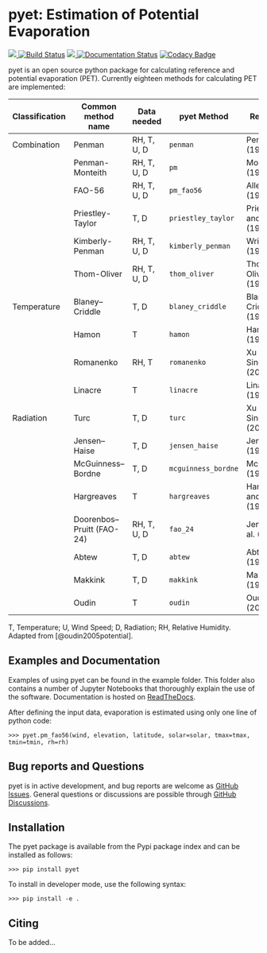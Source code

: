 # pyet: Estimation of Potential Evaporation

<a href="http://www.gnu.org/licenses/gpl-3.0.txt"><img src=https://img.shields.io/github/license/phydrus/pyet> </a>
[![Build Status](https://travis-ci.org/phydrus/PyEt.svg?branch=master)](https://travis-ci.org/github/phydrus/PyEt)
<a href="https://pypi.python.org/pypi/pyet"> <img src=https://img.shields.io/pypi/v/pyet.svg> </a>
[![Documentation Status](https://readthedocs.org/projects/pyet/badge/?version=latest)](https://pyet.readthedocs.io/en/latest/?badge=latest)
[![Codacy Badge](https://api.codacy.com/project/badge/Grade/7ed73a2e80784ccf90317c1af8c0cc17)](https://app.codacy.com/gh/phydrus/pyet?utm_source=github.com&utm_medium=referral&utm_content=phydrus/pyet&utm_campaign=Badge_Grade_Dashboard)


pyet is an open source python package for calculating reference and potential 
evaporation (PET). Currently eighteen methods for calculating PET are 
implemented:

| Classification | Common method name        | Data needed | pyet Method        | Reference                   |
|----------------|---------------------------|-------------|--------------------|-----------------------------|
| Combination    | Penman                    | RH, T, U, D |`penman`            |Penman (1948)                |
|                | Penman-Monteith           | RH, T, U, D |`pm`                |Monteith (1965)              |
|                | FAO-56                    | RH, T, U, D |`pm_fao56`          |Allen et al. (1998)          |
|                | Priestley-Taylor          | T, D        |`priestley_taylor`  |Priestley and Taylor (1972)  |
|                | Kimberly-Penman           | RH, T, U, D |`kimberly_penman`   |Wright (1982)                |
|                | Thom-Oliver               | RH, T, U, D |`thom_oliver`       |Thom and Oliver (1977)       |
| Temperature    | Blaney–Criddle            | T, D        |`blaney_criddle`    |Blaney and Criddle (1952)    |
|                | Hamon                     | T           |`hamon`             |Hamon (1963)                 |
|                | Romanenko                 | RH, T       |`romanenko`         |Xu and Singh (2001)          |
|                | Linacre                   | T           |`linacre`           |Linacre (1977)               |
| Radiation      | Turc                      | T, D        |`turc`              |Xu and Singh (2001)          |
|                | Jensen–Haise              | T, D        |`jensen_haise`      |Jensen (1963)                |
|                | McGuinness–Bordne         | T, D        |`mcguinness_bordne` |McGuinness (1972)            |
|                | Hargreaves                | T           |`hargreaves`        |Hargreaves and Samani (1982) |
|                | Doorenbos–Pruitt (FAO-24) | RH, T, U, D |`fao_24`            |Jensen et al. (1990)         |
|                | Abtew                     | T, D        |`abtew`             |Abtew (1996)                 |
|                | Makkink                   | T, D        |`makkink`           |Makkink (1957)               |
|                | Oudin                     | T           |`oudin`             |Oudin (2005)                 |

T, Temperature; U, Wind Speed; D, Radiation; RH, Relative Humidity. Adapted from [@oudin2005potential].

## Examples and Documentation

Examples of using pyet can be found in the example folder. This folder also 
contains a number of Jupyter Notebooks that thoroughly explain the use of the 
software. Documentation is hosted on [ReadTheDocs](https://pyet.readthedocs.io).

After defining the input data, evaporation is estimated using only one 
line of python code:

`>>> pyet.pm_fao56(wind, elevation, latitude, solar=solar, tmax=tmax, tmin=tmin, rh=rh)`

## Bug reports and Questions

pyet is in active development, and bug reports are welcome as [GitHub 
Issues](https://github.com/phydrus/pyet/issues).
General questions or discussions are possible through 
[GitHub Discussions](https://github.com/phydrus/pyet/discussions).

## Installation
The pyet package is available from the Pypi package index and can be installed 
as follows:

`>>> pip install pyet`

To install in developer mode, use the following syntax:

`>>> pip install -e .`

## Citing
To be added...
